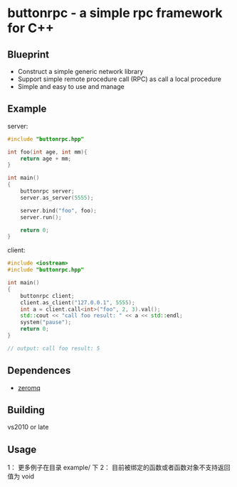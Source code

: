 
# buttonrpc - a simple rpc framework for C++

## Blueprint

- Construct a simple generic network library
- Support simple remote procedure call (RPC) as call a local procedure
- Simple and easy to use and manage

## Example
server:

```c++
#include "buttonrpc.hpp"

int foo(int age, int mm){
	return age + mm;
}

int main()
{
	buttonrpc server;
	server.as_server(5555);

	server.bind("foo", foo);
	server.run();

	return 0;
}
```

client: 

```c++
#include <iostream>
#include "buttonrpc.hpp"

int main()
{
	buttonrpc client;
	client.as_client("127.0.0.1", 5555);
	int a = client.call<int>("foo", 2, 3).val();
	std::cout << "call foo result: " << a << std::endl;
	system("pause");
	return 0;
}

// output: call foo result: 5

```

## Dependences
- [zeromq](http://zguide.zeromq.org/page:all)


## Building
vs2010 or late 

## Usage

1： 更多例子在目录 example/ 下
2： 目前被绑定的函数或者函数对象不支持返回值为 void 

